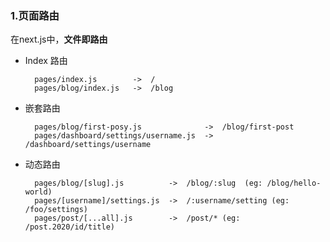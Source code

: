 
### 1.页面路由

在next.js中，**文件即路由**

- Index 路由

  ```text
    pages/index.js        ->  /
    pages/blog/index.js   ->  /blog
  ```

- 嵌套路由

  ```text
    pages/blog/first-posy.js              ->  /blog/first-post
    pages/dashboard/settings/username.js  ->  /dashboard/settings/username
  ```

- 动态路由

  ```text
    pages/blog/[slug].js          ->  /blog/:slug  (eg: /blog/hello-world)
    pages/[username]/settings.js  ->  /:username/setting (eg: /foo/settings)
    pages/post/[...all].js        ->  /post/* (eg: /post.2020/id/title)
  ```

